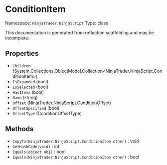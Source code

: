 # ConditionItem

Namespace: `NinjaTrader.NinjaScript`
Type: class

This documentation is generated from reflection scaffolding and may be incomplete.

## Properties
- `Children` (System.Collections.ObjectModel.Collection<NinjaTrader.NinjaScript.ConditionItem>)
- `IsExpanded` (bool)
- `IsSelected` (bool)
- `HasItems` (bool)
- `Name` (string)
- `Offset` (NinjaTrader.NinjaScript.ConditionOffset)
- `OffsetSpecified` (bool)
- `OffsetType` (ConditionOffsetType)

## Methods
- `CopyTo(NinjaTrader.NinjaScript.ConditionItem other)` : void
- `GetHashCode(void)` : int
- `Equals(object obj)` : bool
- `Equals(NinjaTrader.NinjaScript.ConditionItem other)` : bool
